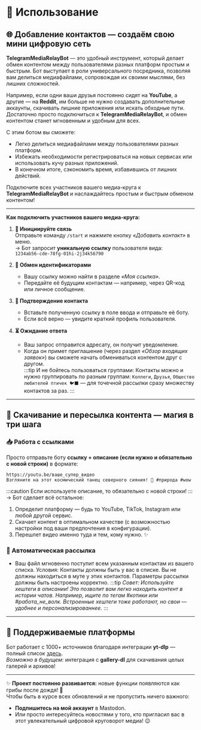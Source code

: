 # 💬 Использование  

## 🌐 Добавление контактов — создаём свою мини цифровую сеть  

**TelegramMediaRelayBot** — это удобный инструмент, который делает обмен контентом между пользователями разных платформ простым и быстрым. Бот выступает в роли универсального посредника, позволяя вам делиться медиафайлами, сопровождая их своими мыслями, без лишних сложностей.  

Например, если одни ваши друзья постоянно сидят на **YouTube**, а другие — на **Reddit**, им больше не нужно создавать дополнительные аккаунты, скачивать лишние приложения или искать обходные пути. Достаточно просто подключиться к **TelegramMediaRelayBot**, и обмен контентом станет мгновенным и удобным для всех.  

С этим ботом вы сможете:  
- Легко делиться медиафайлами между пользователями разных платформ.  
- Избежать необходимости регистрироваться на новых сервисах или использовать кучу разных приложений.  
- В конечном итоге, сэкономить время, избавившись от лишних действий.  

Подключите всех участников вашего медиа-круга к **TelegramMediaRelayBot** и наслаждайтесь простым и быстрым обменом контентом!

---
**Как подключить участников вашего медиа-круга:**

1. **🔄 Инициируйте связь**  
   Отправьте команду `/start` и нажмите кнопку *«Добавить контакт»* в меню.  
   → Бот запросит **уникальную ссылку** пользователя вида:  
   `1234ab56-cde-78fg-01hi-2j34k56790`  

2. **🔗 Обмен идентификаторами**  
   - Вашу ссылку можно найти в разделе *«Моя ссылка»*.  
   - Передайте её будущим контактам — например, через QR-код или личное сообщение.  

3. **🤝 Подтверждение контакта**  
   - Вставьте полученную ссылку в поле ввода и отправьте её боту.  
   - Если всё верно — увидите краткий профиль пользователя.  

4. **⏳ Ожидание ответа**  
   - Ваш запрос отправится адресату, он получит уведомление.  
   - Когда он примет приглашение (через раздел *«Обзор входящих заявок»*) вы сможете начать обмениваться контентом друг с другом.  
   :::tip
   И не бойтесь пользоваться группами: Контакты можно и нужно группировать по разным группам: `Коллеги`, `Друзья`, `Общество любителей птичек 🐦‍⬛️` — для точечной рассылки сразу множеству контактов за раз.
   :::

---

## 🚀 Скачивание и пересылка контента — магия в три шага  

### 📥 Работа с ссылками  
Просто отправьте боту **ссылку + описание (если нужно и обязательно с новой строки)** в формате:  
```
https://youtu.be/ваше_супер_видео  
Взгляните на этот космический танец северного сияния! 🌌 #природа #wow 
```  
:::caution
Если используете описание, то обязательно с новой строки!
:::
→ Бот сделает всё остальное:  
1. Определит платформу — будь то YouTube, TikTok, Instagram или любой другой сервис.
2. Скачает контент в оптимальном качестве (с возможностью настройки под ваши предпочтения в конфигурации). 
3. Перешлет видео именно туда и тем, кому нужно. ✨

### 🔄 Автоматическая рассылка  
- Ваш файл мгновенно поступит всем указанным контактам из вашего списка.
   Условия:
      Контакты должны быть у вас в списке.
      Вы не должны находиться в муте у этих контактов.
      Параметры рассылки должны быть настроены корректно.
:::tip
*Совет: Используйте хештеги в описании!*
   *Это позволит вам легко находить контент в истории чатов. Например, ищите по тегам #котики или #работа_не_волк.*
      *Встроенные хештеги тоже работают, но свои — удобнее и персонализированнее.*
:::

---

## 🔗 Поддерживаемые платформы  
Бот работает с 1000+ источников благодаря интеграции **yt-dlp** — полный список [здесь](https://github.com/yt-dlp/yt-dlp/blob/master/supportedsites.md).  
*Возможно в будущем:* интеграция с **gallery-dl** для скачивания целых галерей и архивов!

--- 

✨ **Проект постоянно развивается:** новые функции появляются как грибы после дождя! 🍄  
Чтобы быть в курсе всех обновлений и не пропустить ничего важного:  
- **Подпишитесь на мой аккаунт** в Mastodon.  
- Или просто интересуйтесь новостями у того, кто пригласил вас в этот увлекательный цифровой круговорот медиа! 😉  
